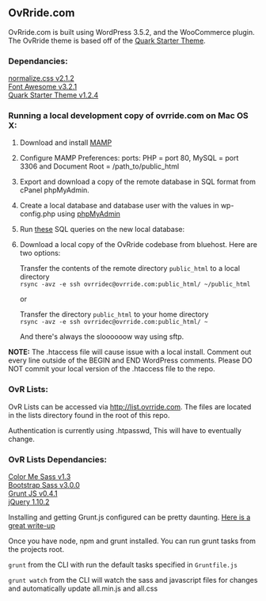 ## OvRride.com

OvRride.com is built using WordPress 3.5.2, and the WooCommerce plugin. The OvRride theme is based off of the [Quark Starter Theme](http://quarktheme.com/).


### Dependancies:

[normalize.css v2.1.2](git.io/normalize)  
[Font Awesome v3.2.1](http://fortawesome.github.io/Font-Awesome/)  
[Quark Starter Theme v1.2.4](https://github.com/maddisondesigns/Quark)  

### Running a local development copy of ovrride.com on Mac OS X:

1. Download and install [MAMP](http://www.mamp.info/en/index.html)

2. Configure MAMP Preferences: ports: PHP = port 80, MySQL = port 3306 and Document Root = /path_to/public_html

3. Export and download a copy of the remote database in SQL format from cPanel phpMyAdmin.

4. Create a local database and database user with the values in wp-config.php using [phpMyAdmin](http://***REMOVED***/MAMP/?language=English)

5. Run [these](https://gist.github.com/AJ-Acevedo/0b09bedc776895fb6f93) SQL queries on the new local database:

6. Download a local copy of the OvRride codebase from bluehost. Here are two options:

    Transfer the contents of the remote directory `public_html` to a local directory  
    `rsync -avz -e ssh ovrridec@ovrride.com:public_html/ ~/public_html`

    or  

    Transfer the directory `public_html` to your home directory  
    `rsync -avz -e ssh ovrridec@ovrride.com:public_html/ ~`

    And there's always the sloooooow way using sftp.

**NOTE:** The .htaccess file will cause issue with a local install. Comment out every line outside of the BEGIN and END WordPress comments. Please DO NOT commit your local version of the .htaccess file to the repo.

### OvR Lists:

OvR Lists can be accessed via http://list.ovrride.com. The files are located in the lists directory found in the root of this repo.

Authentication is currently using .htpasswd, This will have to eventually change.

### OvR Lists Dependancies:

[Color Me Sass v1.3](http://www.richbray.me/cms/)  
[Bootstrap Sass v3.0.0](https://github.com/jlong/sass-bootstrap)  
[Grunt JS v0.4.1](http://gruntjs.com)  
[jQuery 1.10.2](http://jquery.com)  

Installing and getting Grunt.js configured can be pretty daunting. [Here is a great write-up](http://blog.raddevon.com/becoming-self-sufficient-with-grunt-js/)

Once you have node, npm and grunt installed. You can run grunt tasks from the projects root.

`grunt` from the CLI with run the default tasks specified in `Gruntfile.js`

`grunt watch` from the CLI will watch the sass and javascript files for changes and automatically update all.min.js and all.css
